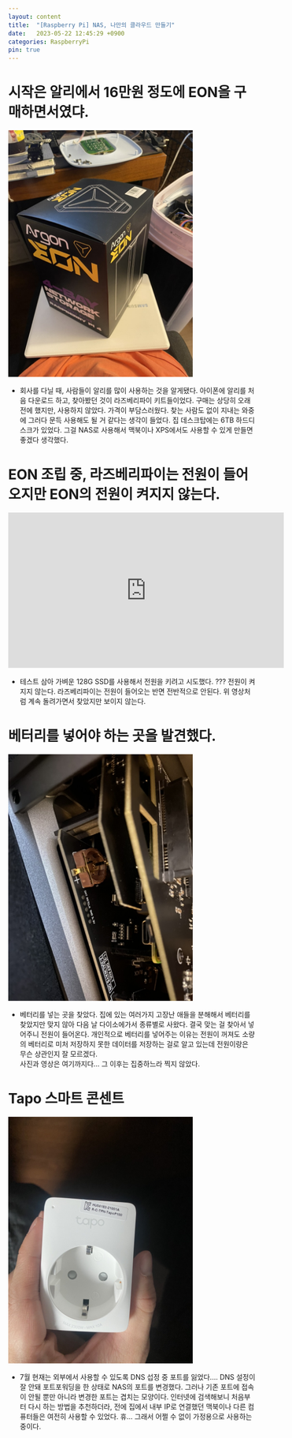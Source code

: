 ```yaml
---
layout: content
title:  "[Raspberry Pi] NAS, 나만의 클라우드 만들기"
date:   2023-05-22 12:45:29 +0900
categories: RaspberryPi
pin: true
---
```



# 시작은 알리에서 16만원 정도에 EON을 구매하면서였댜.
<img src="/img/blogimg/RaspberryPi/NAS/N1-1.jpeg" style="height:500px">

- 회사를 다닐 때, 사람들이 알리를 많이 사용하는 것을 알게됐다. 아이폰에 알리를 처음 다운로드 하고, 찾아봤던 것이 라즈베리파이 키트들이었다.
구매는 상당히 오래전에 했지만, 사용하지 않았다. 가격이 부담스러웠다. 찾는 사람도 없이 지내는 와중에 그러다 문득 사용해도 될 거 같다는 생각이 들었다.
집 데스크탑에는 6TB 하드디스크가 있었다. 그걸 NAS로 사용해서 맥북이나 XPS에서도 사용할 수 있게 만들면 좋겠다 생각했다.


# EON 조립 중, 라즈베리파이는 전원이 들어오지만 EON의 전원이 켜지지 않는다.
<iframe width="560" height="315" src="https://youtube.com/shorts/zcJkP_KT2-g?feature=share" frameborder="0" allowfullscreen></iframe>

- 테스트 삼아 가벼운 128G SSD를 사용해서 전원을 키려고 시도했다. ??? 전원이 켜지지 않는다. 라즈베리파이는 전원이 들어오는 반면 전반적으로 안된다. 위 영상처럼 계속 돌려가면서 찾았지만 보이지 않는다.


# 베터리를 넣어야 하는 곳을 발견했다.
<img src="/img/blogimg/RaspberryPi/NAS/N1-2.jpeg" style="height:500px">

- 베터리를 넣는 곳을 찾았다. 집에 있는 여러가지 고장난 애들을 분해해서 베터리를 찾았지만 맞지 않아 다음 날 다이소에가서 종류별로 사왔다. 결국 맞는 걸 찾아서 넣어주니 전원이 들어온다. 개인적으로 베터리를 넣어주는 이유는 전원이 꺼져도 소량의 베터리로 미처 저장하지 못한 데이터를 저장하는 걸로 알고 있는데 전원이랑은 무슨 상관인지 잘 모르겠다.  
사진과 영상은 여기까지다... 그 이후는 집중하느라 찍지 않았다.


# Tapo 스마트 콘센트
<img src="/img/blogimg/RaspberryPi/NAS/N1-3.jpeg" style="height:500px">

- 7월 현재는 외부에서 사용할 수 있도록 DNS 섭정 중 포트를 잃었다.... DNS 설정이 잘 안돼 포트포워딩을 한 상태로 NAS의 포트를 변경했다. 그러나 기존 포트에 접속이 안될 뿐만 아니라 변경한 포트는 겹치는 모양이다. 인터넷에 검색해보니 처음부터 다시 하는 방법을 추천하더라, 전에 집에서 내부 IP로 연결했던 맥북이나 다른 컴퓨터들은 여전히 사용할 수 있었다. 휴... 그래서 어쩔 수 없이 가정용으로 사용하는 중이다.

